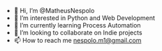 - 👋 Hi, I’m @MatheusNespolo
- 👀 I’m interested in Python and Web Development
- 🌱 I’m currently learning Process Automation
- 💞️ I’m looking to collaborate on Indie projects
- 📫 How to reach me nespolo.m1@gmail.com

<!---
MatheusNespolo/MatheusNespolo is a ✨ special ✨ repository because its `README.md` (this file) appears on your GitHub profile.
You can click the Preview link to take a look at your changes.
--->
